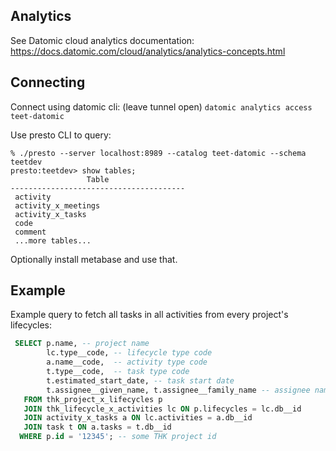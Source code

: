 ## Analytics

See Datomic cloud analytics documentation: https://docs.datomic.com/cloud/analytics/analytics-concepts.html

## Connecting

Connect using datomic cli: (leave tunnel open)
```datomic analytics access teet-datomic```

Use presto CLI to query:
```
% ./presto --server localhost:8989 --catalog teet-datomic --schema teetdev
presto:teetdev> show tables;
                 Table
---------------------------------------
 activity
 activity_x_meetings
 activity_x_tasks
 code
 comment
 ...more tables...
```

Optionally install metabase and use that.

## Example

Example query to fetch all tasks in all activities from every project's lifecycles:

```SQL
 SELECT p.name, -- project name
        lc.type__code, -- lifecycle type code
        a.name__code,  -- activity type code
        t.type__code,  -- task type code
        t.estimated_start_date, -- task start date
        t.assignee__given_name, t.assignee__family_name -- assignee name
   FROM thk_project_x_lifecycles p
   JOIN thk_lifecycle_x_activities lc ON p.lifecycles = lc.db__id
   JOIN activity_x_tasks a ON lc.activities = a.db__id
   JOIN task t ON a.tasks = t.db__id
  WHERE p.id = '12345'; -- some THK project id
